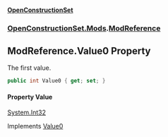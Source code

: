 #### [OpenConstructionSet](index.md 'index')
### [OpenConstructionSet.Mods](index.md#OpenConstructionSet_Mods 'OpenConstructionSet.Mods').[ModReference](jj79_XszCKG+reGyMG6mKQ.md 'OpenConstructionSet.Mods.ModReference')
## ModReference.Value0 Property
The first value.  
```csharp
public int Value0 { get; set; }
```
#### Property Value
[System.Int32](https://docs.microsoft.com/en-us/dotnet/api/System.Int32 'System.Int32')

Implements [Value0](GjOuPq+mAkqDR_EQak7oiQ.md 'OpenConstructionSet.Data.IReference.Value0')  
